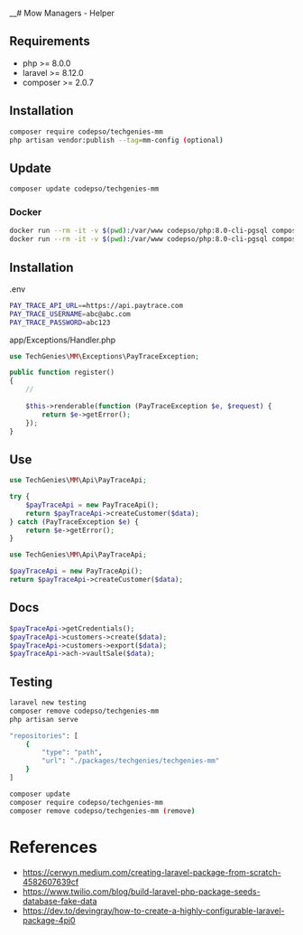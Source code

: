 __# Mow Managers - Helper

## Requirements

* php >= 8.0.0
* laravel >= 8.12.0
* composer >= 2.0.7

## Installation
```bash
composer require codepso/techgenies-mm
php artisan vendor:publish --tag=mm-config (optional)
````

## Update
```bash
composer update codepso/techgenies-mm
```
### Docker
```bash
docker run --rm -it -v $(pwd):/var/www codepso/php:8.0-cli-pgsql composer require codepso/techgenies-mm
docker run --rm -it -v $(pwd):/var/www codepso/php:8.0-cli-pgsql composer update codepso/techgenies-mm
```

## Installation

.env
```bash
PAY_TRACE_API_URL==https://api.paytrace.com
PAY_TRACE_USERNAME=abc@abc.com
PAY_TRACE_PASSWORD=abc123
````

app/Exceptions/Handler.php
```php
use TechGenies\MM\Exceptions\PayTraceException;

public function register()
{
    //
    
    $this->renderable(function (PayTraceException $e, $request) {
        return $e->getError();
    });
}
```

## Use
```php
use TechGenies\MM\Api\PayTraceApi;

try {
    $payTraceApi = new PayTraceApi();
    return $payTraceApi->createCustomer($data);
} catch (PayTraceException $e) {
    return $e->getError();
}
```

```php
use TechGenies\MM\Api\PayTraceApi;

$payTraceApi = new PayTraceApi();
return $payTraceApi->createCustomer($data);
```

## Docs
```php
$payTraceApi->getCredentials();
$payTraceApi->customers->create($data);
$payTraceApi->customers->export($data);
$payTraceApi->ach->vaultSale($data);
```


## Testing
```bash
laravel new testing
composer remove codepso/techgenies-mm
php artisan serve
```

```bash
"repositories": [
    {
        "type": "path",
        "url": "./packages/techgenies/techgenies-mm"
    }
]
```
```bash
composer update
composer require codepso/techgenies-mm
composer remove codepso/techgenies-mm (remove)
```

# References
- https://cerwyn.medium.com/creating-laravel-package-from-scratch-4582607639cf
- https://www.twilio.com/blog/build-laravel-php-package-seeds-database-fake-data
- https://dev.to/devingray/how-to-create-a-highly-configurable-laravel-package-4pj0
